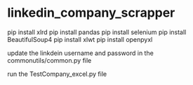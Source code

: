 # linkedin_company_scrapper

pip install xlrd
pip install pandas
pip install selenium
pip install BeautifulSoup4
pip install xlwt
pip install openpyxl

update the linkdein username and password in the commonutils/common.py file

run the TestCompany_excel.py file

